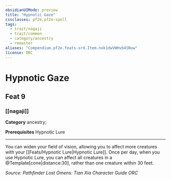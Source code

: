 ```yaml
---
obsidianUIMode: preview
title: "Hypnotic Gaze"
cssclasses: pf2e,pf2e-spell
tags:
  - trait/nagaji
  - trait/common
  - category/ancestry
  - remaster
aliases: "Compendium.pf2e.feats-srd.Item.nok1dwVWHvb4SNuw"
license: ORC
---
```

# Hypnotic Gaze
## Feat 9
### [[nagaji]]

**Category** ancestry; 



**Prerequisites** Hypnotic Lure
* * *
You can widen your field of vision, allowing you to affect more creatures with your [[Feats/Hypnotic Lure|Hypnotic Lure]]. Once per day, when you use Hypnotic Lure, you can affect all creatures in a @Template\[cone|distance:30\], rather than one creature within 30 feet.

*Source: Pathfinder Lost Omens: Tian Xia Character Guide*
*ORC*